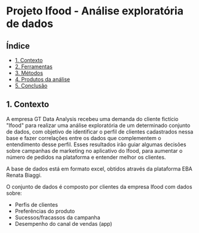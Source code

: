 # **Projeto Ifood - Análise exploratória de dados**



## Índice
- [1. Contexto](https://github.com/giulia-tuffanelli/projeto_ifood/edit/main/README.md#1-contexto)
- [2. Ferramentas]()
- [3. Métodos]()
- [4. Produtos da análise]()
- [5. Conclusão]()

## 1. Contexto

A empresa GT Data Analysis recebeu uma demanda do cliente fictício "Ifood" para realizar uma análise exploratória de um determinado conjunto de dados, com objetivo de identificar o perfil de clientes cadastrados nessa base e fazer correlações entre os dados que complementem o entendimento desse perfil. Esses resultados irão guiar algumas decisões sobre campanhas de marketing no aplicativo do Ifood, para aumentar o número de pedidos na plataforma e entender melhor os clientes.

A base de dados está em formato excel, obtidos através da plataforma EBA Renata Biaggi.

O conjunto de dados é composto por clientes da empresa Ifood com dados sobre:

- Perfis de clientes
- Preferências do produto
- Sucessos/fracassos da campanha
- Desempenho do canal de vendas (app)


